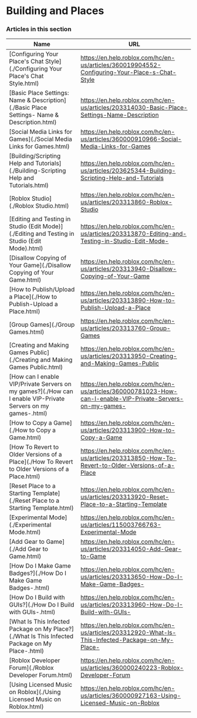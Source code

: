 # Building and Places  
### Articles in this section
Name|URL
-|-
[Configuring Your Place's Chat Style](./Configuring Your Place's Chat Style.html) |https://en.help.roblox.com/hc/en-us/articles/360019904552-Configuring-Your-Place-s-Chat-Style
[Basic Place Settings: Name & Description](./Basic Place Settings- Name & Description.html) |https://en.help.roblox.com/hc/en-us/articles/203314030-Basic-Place-Settings-Name-Description
[Social Media Links for Games](./Social Media Links for Games.html) |https://en.help.roblox.com/hc/en-us/articles/360000910966-Social-Media-Links-for-Games
[Building/Scripting Help and Tutorials](./Building-Scripting Help and Tutorials.html) |https://en.help.roblox.com/hc/en-us/articles/203625344-Building-Scripting-Help-and-Tutorials
[Roblox Studio](./Roblox Studio.html) |https://en.help.roblox.com/hc/en-us/articles/203313860-Roblox-Studio
[Editing and Testing in Studio (Edit Mode)](./Editing and Testing in Studio (Edit Mode).html) |https://en.help.roblox.com/hc/en-us/articles/203313870-Editing-and-Testing-in-Studio-Edit-Mode-
[Disallow Copying of Your Game](./Disallow Copying of Your Game.html) |https://en.help.roblox.com/hc/en-us/articles/203313940-Disallow-Copying-of-Your-Game
[How to Publish/Upload a Place](./How to Publish-Upload a Place.html) |https://en.help.roblox.com/hc/en-us/articles/203313890-How-to-Publish-Upload-a-Place
[Group Games](./Group Games.html) |https://en.help.roblox.com/hc/en-us/articles/203313760-Group-Games
[Creating and Making Games Public](./Creating and Making Games Public.html) |https://en.help.roblox.com/hc/en-us/articles/203313950-Creating-and-Making-Games-Public
[How can I enable VIP/Private Servers on my games?](./How can I enable VIP-Private Servers on my games-.html) |https://en.help.roblox.com/hc/en-us/articles/360000781023-How-can-I-enable-VIP-Private-Servers-on-my-games-
[How to Copy a Game](./How to Copy a Game.html) |https://en.help.roblox.com/hc/en-us/articles/203313900-How-to-Copy-a-Game
[How To Revert to Older Versions of a Place](./How To Revert to Older Versions of a Place.html) |https://en.help.roblox.com/hc/en-us/articles/203313850-How-To-Revert-to-Older-Versions-of-a-Place
[Reset Place to a Starting Template](./Reset Place to a Starting Template.html) |https://en.help.roblox.com/hc/en-us/articles/203313920-Reset-Place-to-a-Starting-Template
[Experimental Mode](./Experimental Mode.html) |https://en.help.roblox.com/hc/en-us/articles/115003766763-Experimental-Mode
[Add Gear to Game](./Add Gear to Game.html) |https://en.help.roblox.com/hc/en-us/articles/203314050-Add-Gear-to-Game
[How Do I Make Game Badges?](./How Do I Make Game Badges-.html) |https://en.help.roblox.com/hc/en-us/articles/203313650-How-Do-I-Make-Game-Badges-
[How Do I Build with GUIs?](./How Do I Build with GUIs-.html) |https://en.help.roblox.com/hc/en-us/articles/203313960-How-Do-I-Build-with-GUIs-
[What Is This Infected Package on My Place?](./What Is This Infected Package on My Place-.html) |https://en.help.roblox.com/hc/en-us/articles/203312920-What-Is-This-Infected-Package-on-My-Place-
[Roblox Developer Forum](./Roblox Developer Forum.html) |https://en.help.roblox.com/hc/en-us/articles/360000240223-Roblox-Developer-Forum
[Using Licensed Music on Roblox](./Using Licensed Music on Roblox.html) |https://en.help.roblox.com/hc/en-us/articles/360000927163-Using-Licensed-Music-on-Roblox